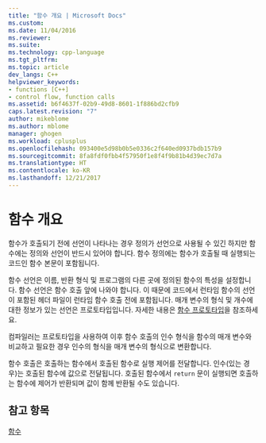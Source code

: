 ```yaml
---
title: "함수 개요 | Microsoft Docs"
ms.custom: 
ms.date: 11/04/2016
ms.reviewer: 
ms.suite: 
ms.technology: cpp-language
ms.tgt_pltfrm: 
ms.topic: article
dev_langs: C++
helpviewer_keywords:
- functions [C++]
- control flow, function calls
ms.assetid: b6f4637f-02b9-49d8-8601-1f886bd2cfb9
caps.latest.revision: "7"
author: mikeblome
ms.author: mblome
manager: ghogen
ms.workload: cplusplus
ms.openlocfilehash: 093400e5d98b0b5e0336c2f640ed0937bdb157b9
ms.sourcegitcommit: 8fa8fdf0fbb4f57950f1e8f4f9b81b4d39ec7d7a
ms.translationtype: HT
ms.contentlocale: ko-KR
ms.lasthandoff: 12/21/2017
---
```

# <a name="overview-of-functions"></a>함수 개요
함수가 호출되기 전에 선언이 나타나는 경우 정의가 선언으로 사용될 수 있긴 하지만 함수에는 정의와 선언이 반드시 있어야 합니다. 함수 정의에는 함수가 호출될 때 실행되는 코드인 함수 본문이 포함됩니다.  
  
 함수 선언은 이름, 반환 형식 및 프로그램의 다른 곳에 정의된 함수의 특성을 설정합니다. 함수 선언은 함수 호출 앞에 나와야 합니다. 이 때문에 코드에서 런타임 함수의 선언이 포함된 헤더 파일이 런타임 함수 호출 전에 포함됩니다. 매개 변수의 형식 및 개수에 대한 정보가 있는 선언은 프로토타입입니다. 자세한 내용은 [함수 프로토타입](../c-language/function-prototypes.md)을 참조하세요.  
  
 컴파일러는 프로토타입을 사용하여 이후 함수 호출의 인수 형식을 함수의 매개 변수와 비교하고 필요한 경우 인수의 형식을 매개 변수의 형식으로 변환합니다.  
  
 함수 호출은 호출하는 함수에서 호출된 함수로 실행 제어를 전달합니다. 인수(있는 경우)는 호출된 함수에 값으로 전달됩니다. 호출된 함수에서 `return` 문이 실행되면 호출하는 함수에 제어가 반환되며 값이 함께 반환될 수도 있습니다.  
  
## <a name="see-also"></a>참고 항목  
 [함수](../c-language/functions-c.md)